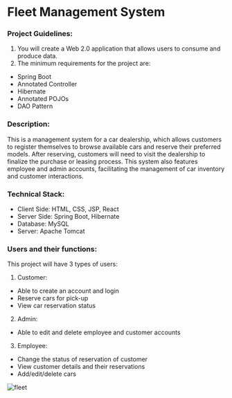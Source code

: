 # Fleet Management System

### Project Guidelines:
1. You will create a Web 2.0 application that allows users to consume and produce data.
2. The minimum requirements for the project are:
  - Spring Boot
  - Annotated Controller
  - Hibernate
  - Annotated POJOs
  - DAO Pattern

### Description:
This is a management system for a car dealership, which allows customers to register themselves to browse available cars and reserve their preferred models. After reserving, customers will need to visit the dealership to finalize the purchase or leasing process. This system also features employee and admin accounts, facilitating the management of car inventory and customer interactions.

### Technical Stack:
  - Client Side: HTML, CSS, JSP, React
  - Server Side: Spring Boot, Hibernate
  - Database: MySQL
  - Server: Apache Tomcat

### Users and their functions:
This project will have 3 types of users:
1. Customer:
  - Able to create an account and login
  - Reserve cars for pick-up
  - View car reservation status
2. Admin:
  - Able to edit and delete employee and customer accounts
3. Employee:
  - Change the status of reservation of customer
  - View customer details and their reservations
  - Add/edit/delete cars

![fleet](https://github.com/deshpandeprasad/FitnessPlus/assets/113398599/88648d57-1f83-45db-a491-e2e13e31b423)
